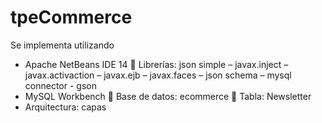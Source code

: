 # tpeCommerce
Se implementa utilizando
-	Apache NetBeans IDE 14
	Librerías: json simple – javax.inject – javax.activaction – javax.ejb – javax.faces – json schema – mysql connector - gson  
-	MySQL Workbench
	Base de datos: ecommerce
	Tabla: Newsletter
-	Arquitectura: capas
